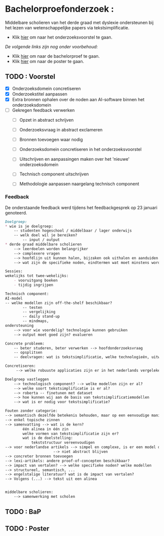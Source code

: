 # Bachelorproefonderzoek : 

Middelbare scholieren van het derde graad met dyslexie ondersteunen bij het lezen van wetenschappelijke papers via tekstsimplificatie.

* Klik [hier](verslag/voorstel/CluyseDylan-BPvoorstel.pdf) om naar het onderzoeksvoorstel te gaan.

*De volgende links zijn nog onder voorbehoud:*
* Klik [hier](verslag/bachproef/FamilienaamVoornaamBP.pdf) om naar de bachelorproef te gaan.
* Klik [hier](verslag/poster) om naar de poster te gaan.


## TODO : Voorstel
- [x] Onderzoeksdomein concretiseren
- [x] Onderzoekstitel aanpassen
- [x] Extra bronnen ophalen over de noden aan AI-software binnen het onderzoeksdomein
- [ ] Gekregen feedback verwerken
  - [ ] Opzet in abstract schrijven
  - [ ] Onderzoeksvraag in abstract exclameren
  - [ ] Bronnen toevoegen waar nodig
  - [ ] Onderzoeksdomein concretiseren in het onderzoeksvoorstel
  - [ ] Uitschrijven en aanpassingen maken over het 'nieuwe' onderzoeksdomein
  - [ ] Technisch component uitschrijven
  - [ ] Methodologie aanpassen naargelang technisch component


### Feedback

De onderstaande feedback werd tijdens het feedbackgesprek op 23 januari genoteerd.

```md
Doelgroep: 
* wie is je doelgroep:
	-- studenten hogeschool / middelbaar / lager onderwijs
	-- welk doel wil je bereiken? 
		-- input / output
* derde graad middelbare scholieren 
    --> leerdoelen worden belangrijker
	--> complexere vragen
	--> hoofdlijn uit kunnen halen, bijzaken ook uithalen en aanduiden	
	--> wat zijn de specifieke noden, eindtermen wat moet minstens worden behaald?

Sessies:
wekelijks tot twee-wekelijks:
	- vooruitgang boeken
	- tijdig ingrijpen

Technisch component:
AI-model
-- welke modellen zijn off-the-shelf beschikbaar?
		-- testen
		-- vergelijking
		-- daily stand-up
		-- mindmaps, 
ondersteuning 
    --> voor wie voordelig? technologie kunnen gebruiken
	--> output moet goed zijn? evalueren

Concrete probleem:
	-- beter studeren, beter verwerken --> hoofdonderzoeksvraag
	-- opsplitsen
	-- deelvragen: wat is tekstsimplificatie, welke technologieën, uitwerken van een model, modellen vergelijken, off-the-shelf finetunen, welke data is beschikbaar, Nederlandstalige word embeddings

Concretiseren:
     --> welke robuuste applicaties zijn er in het nederlands vergeleken met het Engels?

Doelgroep vastleggen
    --> technologisch component? --> welke modellen zijn er al? 
    --> welke soort tekstsimplificatie is er al? 
    --> roberta -- finetunen met dataset
    --> hoe kunnen wij aan de basis van tekstsimplificatiemodellen
    --> wat is er nodig voor tekstsimplificatie? 

Fouten zonder categorie:
--> semantisch dezelfde betekenis behouden, maar op een eenvoudige manier
-->	enkel topische zinnen
-->	samenvatting --> wat is de kern? 
		één alinea in één zin
		welke vormen van tekstsimplificatie zijn er?
		wat is de doelstelling: 
			tekststructuur vereenvoudigen
--> voor nederlandse artikels --> simpel en complexe, is er een model dat dit kan?
					  --> niet abstract blijven
--> concreter bronnen toevoegen
--> lexi-artikels: andere proof-of-concepten beschikbaar? 
--> impact van vertalen? --> welke specifieke noden? welke modellen
--> structureel, semantisch, ...
--> engelstalige literatuur? wat is de impact van vertalen? 
--> Volgens (...) --> tekst uit een alinea


middelbare scholieren: 
	--> samenwerking met scholen
```

## TODO : BaP

## TODO : Poster